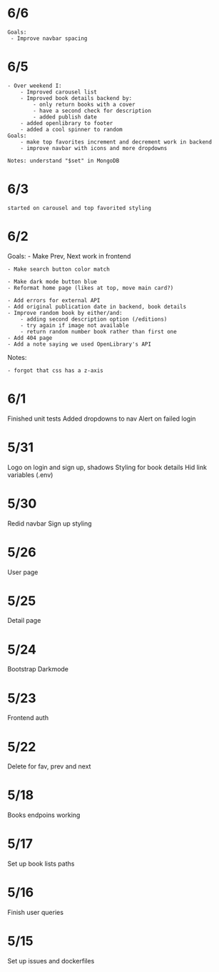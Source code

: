 # 6/6
    Goals:
     - Improve navbar spacing

# 6/5
    - Over weekend I:
        - Improved carousel list
        - Improved book details backend by:
            - only return books with a cover
            - have a second check for description
            - added publish date
        - added openlibrary to footer
        - added a cool spinner to random
    Goals:
        - make top favorites increment and decrement work in backend
        - improve navbar with icons and more dropdowns

    Notes: understand "$set" in MongoDB

# 6/3

    started on carousel and top favorited styling

# 6/2

Goals:
    - Make Prev, Next work in frontend

    - Make search button color match

    - Make dark mode button blue
    - Reformat home page (likes at top, move main card?)

    - Add errors for external API
    - Add original publication date in backend, book details
    - Improve random book by either/and:
        - adding second description option (/editions)
        - try again if image not available
        - return random number book rather than first one
    - Add 404 page
    - Add a note saying we used OpenLibrary's API

Notes:

    - forgot that css has a z-axis

# 6/1

Finished unit tests
Added dropdowns to nav
Alert on failed login

# 5/31

Logo on login and sign up, shadows
Styling for book details
Hid link variables (.env)

# 5/30

Redid navbar
Sign up styling

# 5/26

User page

# 5/25

Detail page

# 5/24

Bootstrap
Darkmode

# 5/23

Frontend auth

# 5/22

Delete for fav, prev and next

# 5/18

Books endpoins working

# 5/17

Set up book lists paths

# 5/16

Finish user queries

# 5/15

Set up issues and dockerfiles
